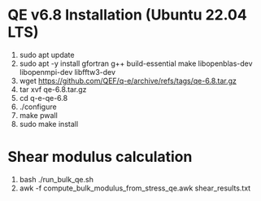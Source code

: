 # QE v6.8 Installation (Ubuntu 22.04 LTS)
1. sudo apt update
2. sudo apt -y install gfortran g++ build-essential make libopenblas-dev libopenmpi-dev libfftw3-dev
3. wget https://github.com/QEF/q-e/archive/refs/tags/qe-6.8.tar.gz
4. tar xvf qe-6.8.tar.gz
5. cd q-e-qe-6.8
6. ./configure
7. make pwall
8. sudo make install

# Shear modulus calculation
1. bash ./run_bulk_qe.sh
2. awk -f compute_bulk_modulus_from_stress_qe.awk shear_results.txt
